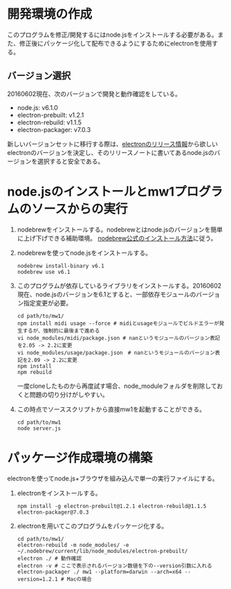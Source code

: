 # 開発環境の作成
このプログラムを修正/開発するにはnode.jsをインストールする必要がある。また、修正後にパッケージ化して配布できるようにするためにelectronを使用する。

## バージョン選択
20160602現在、次のバージョンで開発と動作確認をしている。

- node.js: v6.1.0
- electron-prebuilt: v1.2.1
- electron-rebuild: v1.1.5
- electron-packager: v7.0.3

新しいバージョンセットに移行する際は、[electronのリリース情報](https://github.com/electron/electron/releases)から欲しいelectronのバージョンを決定し、そのリリースノートに書いてあるnode.jsのバージョンを選択すると安全である。

# node.jsのインストールとmw1プログラムのソースからの実行

1.  nodebrewをインストールする。nodebrewとはnode.jsのバージョンを簡単に上げ下げできる補助環境。
    [nodebrew公式のインストール方法](https://github.com/hokaccha/nodebrew)に従う。

2.  nodebrewを使ってnode.jsをインストールする。

    ```
    nodebrew install-binary v6.1
    nodebrew use v6.1
    ```

3.  このプログラムが依存しているライブラリをインストールする。20160602現在、node.jsのバージョンを6.1とすると、一部依存モジュールのバージョン指定変更が必要。

    ```
    cd path/to/mw1/
    npm install midi usage --force # midiとusageモジュールでビルドエラーが発生するが、強制的に最後まで進める
    vi node_modules/midi/package.json # nanというモジュールのバージョン表記を2.05 -> 2.2に変更
    vi node_modules/usage/package.json　# nanというモジュールのバージョン表記を2.09 -> 2.2に変更
    npm install
    npm rebuild
    ```

    一度cloneしたものから再度試す場合、node_moduleフォルダを削除しておくと問題の切り分けがしやすい。

4.  この時点でソーススクリプトから直接mw1を起動することができる。

    ```
    cd path/to/mw1
    node server.js
    ```

# パッケージ作成環境の構築
electronを使ってnode.js+ブラウザを組み込んで単一の実行ファイルにする。

1.  electronをインストールする。

    ```
    npm install -g electron-prebuilt@1.2.1 electron-rebuild@1.1.5 electron-packager@7.0.3
    ```

2.  electronを用いてこのプログラムをパッケージ化する。

    ```
    cd path/to/mw1/
    electron-rebuild -m node_modules/ -e ~/.nodebrew/current/lib/node_modules/electron-prebuilt/
    electron ./ # 動作確認
    electron -v # ここで表示されるバージョン数値を下の--version引数に入れる
    electron-packager ./ mw1 --platform=darwin --arch=x64 --version=1.2.1 # Macの場合
    ```
